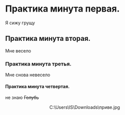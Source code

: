 
# Практика минута первая.
Я сижу грущу


## Практика минута вторая.
Мне весело


### Практика минута третья.
Мне снова невесело


#### Практика минута четвертая.
не знаю 
~~Голубь~~

<p align="center">
C:\Users\IS\Downloads\приве.jpg
</p>
